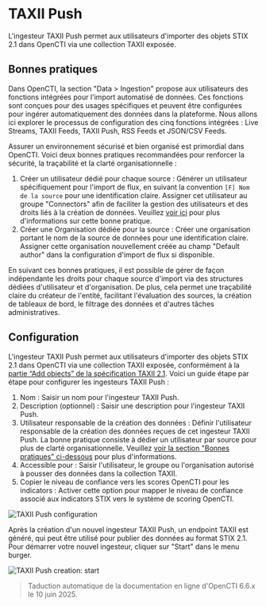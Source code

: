 # TAXII Push

L'ingesteur TAXII Push permet aux utilisateurs d'importer des objets STIX 2.1 dans OpenCTI via une collection TAXII exposée.

<a id="best-practices-section"></a>
## Bonnes pratiques

Dans OpenCTI, la section "Data > Ingestion" propose aux utilisateurs des fonctions intégrées pour l'import automatisé de données. Ces fonctions sont conçues pour des usages spécifiques et peuvent être configurées pour ingérer automatiquement des données dans la plateforme. Nous allons ici explorer le processus de configuration des cinq fonctions intégrées : Live Streams, TAXII Feeds, TAXII Push, RSS Feeds et JSON/CSV Feeds.

Assurer un environnement sécurisé et bien organisé est primordial dans OpenCTI. Voici deux bonnes pratiques recommandées pour renforcer la sécurité, la traçabilité et la clarté organisationnelle :

1. Créer un utilisateur dédié pour chaque source : Générer un utilisateur spécifiquement pour l'import de flux, en suivant la convention `[F] Nom de la source` pour une identification claire. Assigner cet utilisateur au groupe "Connectors" afin de faciliter la gestion des utilisateurs et des droits liés à la création de données. Veuillez [voir ici](../../deployment/connectors.md#connector-token-section) pour plus d'informations sur cette bonne pratique.
2. Créer une Organisation dédiée pour la source : Créer une organisation portant le nom de la source de données pour une identification claire. Assigner cette organisation nouvellement créée au champ "Default author" dans la configuration d'import de flux si disponible.

En suivant ces bonnes pratiques, il est possible de gérer de façon indépendante les droits pour chaque source d'import via des structures dédiées d'utilisateur et d'organisation. De plus, cela permet une traçabilité claire du créateur de l'entité, facilitant l'évaluation des sources, la création de tableaux de bord, le filtrage des données et d'autres tâches administratives.

## Configuration

L'ingesteur TAXII Push permet aux utilisateurs d'importer des objets STIX 2.1 dans OpenCTI via une collection TAXII exposée, conformément à la [partie “Add objects” de la spécification TAXII 2.1](https://docs.oasis-open.org/cti/taxii/v2.1/os/taxii-v2.1-os.html#_Toc31107540).
Voici un guide étape par étape pour configurer les ingesteurs TAXII Push :

1. Nom : Saisir un nom pour l'ingesteur TAXII Push.
2. Description (optionnel) : Saisir une description pour l'ingesteur TAXII Push.
3. Utilisateur responsable de la création des données : Définir l'utilisateur responsable de la création des données reçues de cet ingesteur TAXII Push. La bonne pratique consiste à dédier un utilisateur par source pour plus de clarté organisationnelle. Veuillez [voir la section "Bonnes pratiques" ci-dessous](import-automated.md#best-practices-section) pour plus d'informations.
4. Accessible pour : Saisir l'utilisateur, le groupe ou l'organisation autorisé à pousser des données dans la collection TAXII.
5. Copier le niveau de confiance vers les scores OpenCTI pour les indicators : Activer cette option pour mapper le niveau de confiance associé aux indicators STIX vers le système de scoring OpenCTI.

![TAXII Push configuration](../assets/taxii-push-configuration.png)

Après la création d'un nouvel ingesteur TAXII Push, un endpoint TAXII est généré, qui peut être utilisé pour publier des données au format STIX 2.1.
Pour démarrer votre nouvel ingesteur, cliquer sur "Start" dans le menu burger.

![TAXII Push creation: start](../assets/taxii-push-creation-start.png)

> Taduction automatique de la documentation en ligne d'OpenCTI 6.6.x le 10 juin 2025.